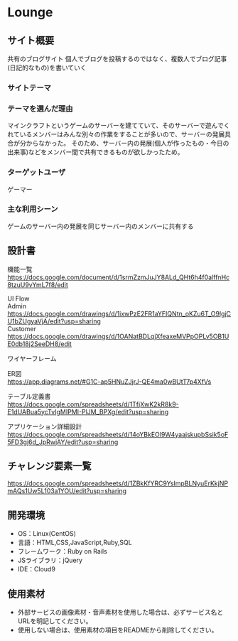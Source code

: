 # Lounge

## サイト概要
共有のブログサイト
個人でブログを投稿するのではなく、複数人でブログ記事(日記的なもの)を書いていく

### サイトテーマ

### テーマを選んだ理由
マインクラフトというゲームのサーバーを建てていて、そのサーバーで遊んでくれているメンバーはみんな別々の作業をすることが多いので、サーバーの発展具合が分からなかった。
そのため、サーバー内の発展(個人が作ったもの・今日の出来事)などをメンバー間で共有できるものが欲しかったため。

### ターゲットユーザ
ゲーマー

### 主な利用シーン
ゲームのサーバー内の発展を同じサーバー内のメンバーに共有する

## 設計書

機能一覧<br>
https://docs.google.com/document/d/1srmZzmJuJY8ALd_QHt6h4f0alffnHc8tzuU9vYmL7f8/edit

UI Flow<br>
Admin<br>
https://docs.google.com/drawings/d/1ixwPzE2FR1aYFIQNtn_oKZu6T_O9lgjCU1bZUgyaVjA/edit?usp=sharing<br>
Customer<br>
https://docs.google.com/drawings/d/1OANatBDLqjXfeaxeMVPpOPLv5OB1UE0db18j2SeeDH8/edit

ワイヤーフレーム

ER図<br>
https://app.diagrams.net/#G1C-ap5HNuZJjrJ-QE4ma0wBUtT7p4XfVs

テーブル定義書<br>
https://docs.google.com/spreadsheets/d/1TfjXwK2kR8k9-E1dUABua5ycTvIgMIPMI-PlJM_BPXg/edit?usp=sharing

アプリケーション詳細設計<br>
https://docs.google.com/spreadsheets/d/14oYBkEOl9W4yaajskupbSsik5oF5FD3gj6d_JpRwjAY/edit?usp=sharing

## チャレンジ要素一覧
https://docs.google.com/spreadsheets/d/1ZBkKfYRC9YsImpBLNyuErKkjNPmAQs1Uw5L103a1YOU/edit?usp=sharing

## 開発環境
- OS：Linux(CentOS)
- 言語：HTML,CSS,JavaScript,Ruby,SQL
- フレームワーク：Ruby on Rails
- JSライブラリ：jQuery
- IDE：Cloud9

## 使用素材
- 外部サービスの画像素材・音声素材を使用した場合は、必ずサービス名とURLを明記してください。
- 使用しない場合は、使用素材の項目をREADMEから削除してください。
